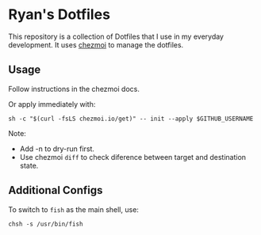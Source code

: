 # Ryan's Dotfiles

This repository is a collection of Dotfiles that I use in my everyday development.
It uses [chezmoi](https://www.chezmoi.io/) to manage the dotfiles.

## Usage

Follow instructions in the chezmoi docs.

Or apply immediately with:
```
sh -c "$(curl -fsLS chezmoi.io/get)" -- init --apply $GITHUB_USERNAME
```

Note:
- Add -n to dry-run first.
- Use chezmoi `diff` to check diference between target and destination state.

## Additional Configs

To switch to `fish` as the main shell, use:

```
chsh -s /usr/bin/fish
```
